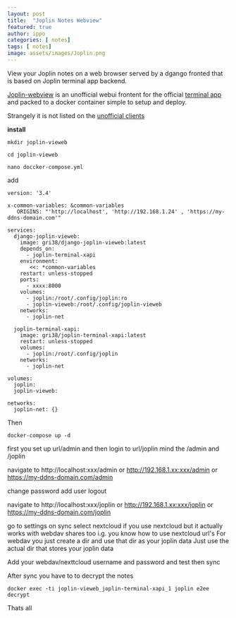 ```yaml
---
layout: post
title:  "Joplin Notes Webview"
featured: true
author: ippo
categories: [ notes]
tags: [ notes]
image: assets/images/Joplin.png
---
```


View your Joplin notes on a web browser served by a dgango fronted that is based on Joplin terminal app backend.

[Joplin-webview](https://github.com/joplin-vieweb/joplin-vieweb) is an unofficial webui frontent for the official [terminal app](https://joplinapp.org/terminal/) and packed to a docker container
simple to setup and deploy.

Strangely it is not listed on the [unofficial clients](https://discourse.joplinapp.org/t/unofficial-alternative-joplin-distributions/23703)

**install**

`mkdir joplin-vieweb`

`cd joplin-vieweb`

`nano doccker-compose.yml`

add

```
version: '3.4'

x-common-variables: &common-variables
   ORIGINS: "'http://localhost', 'http://192.168.1.24' , 'https://my-ddns-domain.com'"

services:
  django-joplin-vieweb:
    image: gri38/django-joplin-vieweb:latest
    depends_on:
      - joplin-terminal-xapi
    environment:
       <<: *common-variables
    restart: unless-stopped
    ports:
      - xxxx:8000
    volumes:
      - joplin:/root/.config/joplin:ro
      - joplin-vieweb:/root/.config/joplin-vieweb
    networks:
      - joplin-net

  joplin-terminal-xapi:
    image: gri38/joplin-terminal-xapi:latest
    restart: unless-stopped
    volumes:
      - joplin:/root/.config/joplin
    networks:
      - joplin-net

volumes:
  joplin:
  joplin-vieweb:

networks:
  joplin-net: {}
```

Then

`docker-compose up -d`

first you set up url/admin and then login to url/joplin
mind the /admin and /joplin

navigate to
http://localhost:xxx/admin
or http://192.168.1.xx:xxx/admin 
or https://my-ddns-domain.com/admin

change password
add user
logout

navigate to 
http://localhost:xxx/joplin
or http://192.168.1.xx:xxx/joplin
or https://my-ddns-domain.com/joplin

go to settings
on sync select nextcloud if you use nextcloud but it actually works with webdav shares too
i.g. you know how to use nextcloud url's 
For webdav you just create a dir and use that dir as your joplin data
Just use the actual dir that stores your joplin data

Add your webdav/nexttcloud username and password and test then sync

After sync you have to to decrypt the notes

`docker exec -ti joplin-vieweb_joplin-terminal-xapi_1 joplin e2ee decrypt`

Thats all
